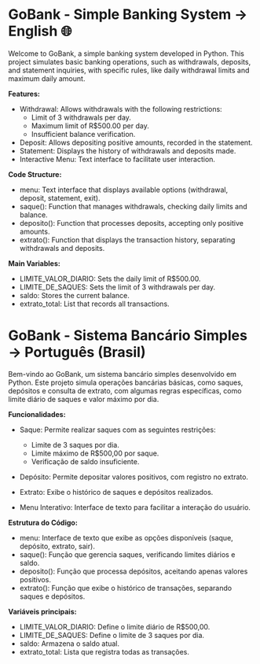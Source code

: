# GoBank - Simple Banking System → English 🌐

Welcome to GoBank, a simple banking system developed in Python. This project simulates basic banking operations, such as withdrawals, deposits, and statement inquiries, with specific rules, like daily withdrawal limits and maximum daily amount.

**Features:**

- Withdrawal: Allows withdrawals with the following restrictions:
  - Limit of 3 withdrawals per day.
  - Maximum limit of R$500.00 per day.
  - Insufficient balance verification.
- Deposit: Allows depositing positive amounts, recorded in the statement.
- Statement: Displays the history of withdrawals and deposits made.
- Interactive Menu: Text interface to facilitate user interaction.

**Code Structure:**

- menu: Text interface that displays available options (withdrawal, deposit, statement, exit).
- saque(): Function that manages withdrawals, checking daily limits and balance.
- deposito(): Function that processes deposits, accepting only positive amounts.
- extrato(): Function that displays the transaction history, separating withdrawals and deposits.

**Main Variables:**

- LIMITE_VALOR_DIARIO: Sets the daily limit of R$500.00.
- LIMITE_DE_SAQUES: Sets the limit of 3 withdrawals per day.
- saldo: Stores the current balance.
- extrato_total: List that records all transactions.

# GoBank - Sistema Bancário Simples → Português (Brasil)

Bem-vindo ao GoBank, um sistema bancário simples desenvolvido em Python. Este projeto simula operações bancárias básicas, como saques, depósitos e consulta de extrato, com algumas regras específicas, como limite diário de saques e valor máximo por dia.

**Funcionalidades:**
- Saque: Permite realizar saques com as seguintes restrições:
  - Limite de 3 saques por dia.
  - Limite máximo de R$500,00 por saque.
  - Verificação de saldo insuficiente.

- Depósito: Permite depositar valores positivos, com registro no extrato.
- Extrato: Exibe o histórico de saques e depósitos realizados.
- Menu Interativo: Interface de texto para facilitar a interação do usuário.

**Estrutura do Código:**
- menu: Interface de texto que exibe as opções disponíveis (saque, depósito, extrato, sair).
- saque(): Função que gerencia saques, verificando limites diários e saldo.
- deposito(): Função que processa depósitos, aceitando apenas valores positivos.
- extrato(): Função que exibe o histórico de transações, separando saques e depósitos.

**Variáveis principais:**
- LIMITE_VALOR_DIARIO: Define o limite diário de R$500,00.
- LIMITE_DE_SAQUES: Define o limite de 3 saques por dia.
- saldo: Armazena o saldo atual.
- extrato_total: Lista que registra todas as transações.
